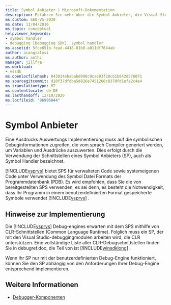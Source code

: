 ```yaml
---
title: Symbol Anbieter | Microsoft-Dokumentation
description: Erfahren Sie mehr über die Symbol Anbieter, die Visual Studio bereitstellt, um eine Ausdrucks Auswertung zum Auswerten von Variablen und Ausdrücken zu aktivieren.
ms.custom: SEO-VS-2020
ms.date: 11/04/2016
ms.topic: conceptual
helpviewer_keywords:
- symbol handler
- debugging [Debugging SDK], symbol handler
ms.assetid: 5fce651b-fead-4418-81b0-a011df7644ab
author: acangialosi
ms.author: anthc
manager: jillfra
ms.workload:
- vssdk
ms.openlocfilehash: 043014ebababd990c9cae03f28cb1b642d576071
ms.sourcegitcommit: d10f37dfdba5d826e7451260c8370fd1efa2c4e4
ms.translationtype: MT
ms.contentlocale: de-DE
ms.lasthandoff: 12/10/2020
ms.locfileid: "96996044"
---
```

# <a name="symbol-provider"></a>Symbol Anbieter
Eine Ausdrucks Auswertungs Implementierung muss auf die symbolischen Debuginformationen zugreifen, die vom sprach Compiler generiert werden, um Variablen und Ausdrücke auszuwerten. Dies erfolgt durch die Verwendung der Schnittstellen eines Symbol Anbieters (SP), auch als Symbol Handler bezeichnet.

 [!INCLUDE[vsprvs](../../code-quality/includes/vsprvs_md.md)] bietet SPS für verwalteten Code sowie systemeigenen Code unter Verwendung des Symbol Datei Formats der Programmdatenbank (PDB). Es wird empfohlen, dass Sie die von bereitgestellten SPS verwenden, es sei denn, es besteht die Notwendigkeit, dass Ihr Programm in einem benutzerdefinierten Format gespeicherte Symbole verwendet [!INCLUDE[vsprvs](../../code-quality/includes/vsprvs_md.md)] .

## <a name="implementation-notes"></a>Hinweise zur Implementierung
 Die [!INCLUDE[vsprvs](../../code-quality/includes/vsprvs_md.md)] Debug-engines erwarten mit dem SPS mithilfe von CLR-Schnittstellen (Common Language Runtime). Folglich muss ein SP, der mit den Visual Studio-debuggingmodulen arbeiten wird, die CLR unterstützen. Eine vollständige Liste aller CLR-Debugschnittstellen finden Sie in debugref.doc, die Teil von ist [!INCLUDE[winsdklong](../../deployment/includes/winsdklong_md.md)] .

 Wenn Ihr SP nur mit der benutzerdefinierten Debug-Engine funktioniert, können Sie den SP abhängig von den Anforderungen Ihrer Debug-Engine entsprechend implementieren.

## <a name="see-also"></a>Weitere Informationen
- [Debugger-Komponenten](../../extensibility/debugger/debugger-components.md)
